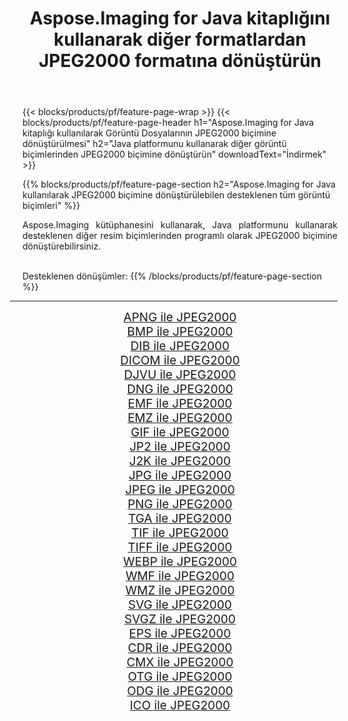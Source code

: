 ﻿---
title: Aspose.Imaging for Java kitaplığını kullanarak diğer formatlardan JPEG2000 formatına dönüştürün 
weight: 3920
url: /tr/java/conversion/to/jpeg2000 
lang: tr
langdirlevel: 2
locales: zh-hans,ja,it,ru,de,es,fr,nl,id,lt,pl,pt,vi,tr,ko,zh-hant,ar,hi,th,sv,cs,uk,he
description: Aspose.Imaging'i kullanarak Java kullanan diğer biçimlerden JPEG2000 biçimine dönüştürebilirsiniz
---

{{< blocks/products/pf/feature-page-wrap >}}
{{< blocks/products/pf/feature-page-header h1="Aspose.Imaging for Java kitaplığı kullanılarak Görüntü Dosyalarının JPEG2000 biçimine dönüştürülmesi" h2="Java platformunu kullanarak diğer görüntü biçimlerinden JPEG2000 biçimine dönüştürün" downloadText="İndirmek" >}}


{{% blocks/products/pf/feature-page-section  h2="Aspose.Imaging for Java kullanılarak JPEG2000 biçimine dönüştürülebilen desteklenen tüm görüntü biçimleri" %}}
<p align=justify>Aspose.Imaging kütüphanesini kullanarak, Java platformunu kullanarak desteklenen diğer resim biçimlerinden programlı olarak JPEG2000 biçimine dönüştürebilirsiniz.</p>
<br/>
Desteklenen dönüşümler:
{{% /blocks/products/pf/feature-page-section %}}
<div class="container-fluid productfamilypage bg-gray">
    <div class="convertypes bg-gray agp-content section">
        <div class="container">
		<hr style="margin-left:-20px;"/>
		<div class="row other-converters" style="gap: 10px;font-size: 19px;text-align:center;">
		    <div class='col-md-2 other-converter remove-lp remove-rp'><a href="/imaging/tr/java/conversion/apng-to-jpeg2000" style="padding:15px;">APNG ile JPEG2000</a></div>
<div class='col-md-2 other-converter remove-lp remove-rp'><a href="/imaging/tr/java/conversion/bmp-to-jpeg2000" style="padding:15px;">BMP ile JPEG2000</a></div>
<div class='col-md-2 other-converter remove-lp remove-rp'><a href="/imaging/tr/java/conversion/dib-to-jpeg2000" style="padding:15px;">DIB ile JPEG2000</a></div>
<div class='col-md-2 other-converter remove-lp remove-rp'><a href="/imaging/tr/java/conversion/dicom-to-jpeg2000" style="padding:15px;">DICOM ile JPEG2000</a></div>
<div class='col-md-2 other-converter remove-lp remove-rp'><a href="/imaging/tr/java/conversion/djvu-to-jpeg2000" style="padding:15px;">DJVU ile JPEG2000</a></div>
<div class='col-md-2 other-converter remove-lp remove-rp'><a href="/imaging/tr/java/conversion/dng-to-jpeg2000" style="padding:15px;">DNG ile JPEG2000</a></div>
<div class='col-md-2 other-converter remove-lp remove-rp'><a href="/imaging/tr/java/conversion/emf-to-jpeg2000" style="padding:15px;">EMF ile JPEG2000</a></div>
<div class='col-md-2 other-converter remove-lp remove-rp'><a href="/imaging/tr/java/conversion/emz-to-jpeg2000" style="padding:15px;">EMZ ile JPEG2000</a></div>
<div class='col-md-2 other-converter remove-lp remove-rp'><a href="/imaging/tr/java/conversion/gif-to-jpeg2000" style="padding:15px;">GIF ile JPEG2000</a></div>
<div class='col-md-2 other-converter remove-lp remove-rp'><a href="/imaging/tr/java/conversion/jp2-to-jpeg2000" style="padding:15px;">JP2 ile JPEG2000</a></div>
<div class='col-md-2 other-converter remove-lp remove-rp'><a href="/imaging/tr/java/conversion/j2k-to-jpeg2000" style="padding:15px;">J2K ile JPEG2000</a></div>
<div class='col-md-2 other-converter remove-lp remove-rp'><a href="/imaging/tr/java/conversion/jpg-to-jpeg2000" style="padding:15px;">JPG ile JPEG2000</a></div>
<div class='col-md-2 other-converter remove-lp remove-rp'><a href="/imaging/tr/java/conversion/jpeg-to-jpeg2000" style="padding:15px;">JPEG ile JPEG2000</a></div>
<div class='col-md-2 other-converter remove-lp remove-rp'><a href="/imaging/tr/java/conversion/png-to-jpeg2000" style="padding:15px;">PNG ile JPEG2000</a></div>
<div class='col-md-2 other-converter remove-lp remove-rp'><a href="/imaging/tr/java/conversion/tga-to-jpeg2000" style="padding:15px;">TGA ile JPEG2000</a></div>
<div class='col-md-2 other-converter remove-lp remove-rp'><a href="/imaging/tr/java/conversion/tif-to-jpeg2000" style="padding:15px;">TIF ile JPEG2000</a></div>
<div class='col-md-2 other-converter remove-lp remove-rp'><a href="/imaging/tr/java/conversion/tiff-to-jpeg2000" style="padding:15px;">TIFF ile JPEG2000</a></div>
<div class='col-md-2 other-converter remove-lp remove-rp'><a href="/imaging/tr/java/conversion/webp-to-jpeg2000" style="padding:15px;">WEBP ile JPEG2000</a></div>
<div class='col-md-2 other-converter remove-lp remove-rp'><a href="/imaging/tr/java/conversion/wmf-to-jpeg2000" style="padding:15px;">WMF ile JPEG2000</a></div>
<div class='col-md-2 other-converter remove-lp remove-rp'><a href="/imaging/tr/java/conversion/wmz-to-jpeg2000" style="padding:15px;">WMZ ile JPEG2000</a></div>
<div class='col-md-2 other-converter remove-lp remove-rp'><a href="/imaging/tr/java/conversion/svg-to-jpeg2000" style="padding:15px;">SVG ile JPEG2000</a></div>
<div class='col-md-2 other-converter remove-lp remove-rp'><a href="/imaging/tr/java/conversion/svgz-to-jpeg2000" style="padding:15px;">SVGZ ile JPEG2000</a></div>
<div class='col-md-2 other-converter remove-lp remove-rp'><a href="/imaging/tr/java/conversion/eps-to-jpeg2000" style="padding:15px;">EPS ile JPEG2000</a></div>
<div class='col-md-2 other-converter remove-lp remove-rp'><a href="/imaging/tr/java/conversion/cdr-to-jpeg2000" style="padding:15px;">CDR ile JPEG2000</a></div>
<div class='col-md-2 other-converter remove-lp remove-rp'><a href="/imaging/tr/java/conversion/cmx-to-jpeg2000" style="padding:15px;">CMX ile JPEG2000</a></div>
<div class='col-md-2 other-converter remove-lp remove-rp'><a href="/imaging/tr/java/conversion/otg-to-jpeg2000" style="padding:15px;">OTG ile JPEG2000</a></div>
<div class='col-md-2 other-converter remove-lp remove-rp'><a href="/imaging/tr/java/conversion/odg-to-jpeg2000" style="padding:15px;">ODG ile JPEG2000</a></div>
<div class='col-md-2 other-converter remove-lp remove-rp'><a href="/imaging/tr/java/conversion/ico-to-jpeg2000" style="padding:15px;">ICO ile JPEG2000</a></div>
                </div>
        </div>
    </div>
</div>
<br/>

